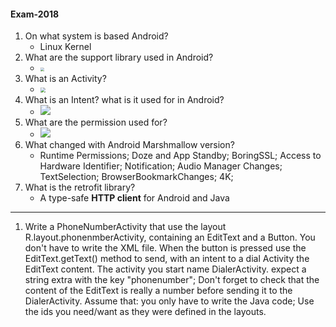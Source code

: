 #### Exam-2018

1. On what system is based Android?
	* Linux Kernel
2. What are the support library used in Android?
	* <img src="https://ws4.sinaimg.cn/large/006tKfTcgy1g18w8j5eh2j31fa09amy6.jpg" style="zoom:40%">
3. What is an Activity?
	* <img src="https://ws4.sinaimg.cn/large/006tKfTcgy1g18wa8onsbj31oq0u041s.jpg" style="zoom:50%">
4. What is an Intent? what is it used for in Android?
	* <img src="https://ws1.sinaimg.cn/large/006tKfTcgy1g18wcmancrj31f60u0dj3.jpg">
5. What are the permission used for?
	* <img src="https://ws2.sinaimg.cn/large/006tKfTcgy1g18wekgpduj31ge082759.jpg">
6. What changed with Android Marshmallow version?
	* Runtime Permissions; Doze and App Standby; BoringSSL; Access to Hardware Identifier; Notification; Audio Manager Changes; TextSelection; BrowserBookmarkChanges; 4K;
7.  What is the retrofit library?
	* A type-safe **HTTP client** for Android and Java

*****

1. Write a PhoneNumberActivity that use the layout R.layout.phonenmberActivity, containing an EditText and a Button. You don't have to write the XML file. When the button is pressed use the EditText.getText() method to send, with an intent to a dial Activity the EditText content. The activity you start name DialerActivity. expect a string extra with the key "phonenumber"; Don't forget to check that the content of the EditText is really a number before sending it to the DialerActivity. Assume that: you only have to write the Java code; Use the ids you need/want as they were defined in the layouts.

